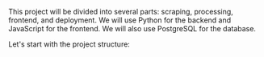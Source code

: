 This project will be divided into several parts: scraping, processing, frontend, and deployment. We will use Python for the backend and JavaScript for the frontend. We will also use PostgreSQL for the database.

Let's start with the project structure:

